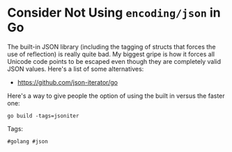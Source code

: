 # Consider Not Using `encoding/json` in Go 

The built-in JSON library (including the tagging of structs that forces
the use of reflection) is really quite bad. My biggest gripe is how it
forces all Unicode code points to be escaped even though they are
completely valid JSON values. Here's a list of some alternatives:

* <https://github.com/json-iterator/go>

Here's a way to give people the option of using the built in versus the
faster one:

```
go build -tags=jsoniter
```

Tags:

    #golang #json
